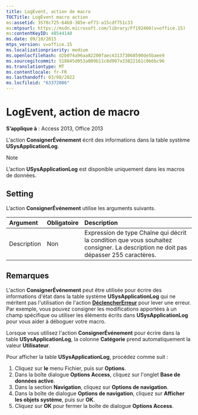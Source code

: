 ```yaml
---
title: LogEvent, action de macro
TOCTitle: LogEvent macro action
ms:assetid: 3578c725-64b9-385e-ef73-a15cdf751c33
ms:mtpsurl: https://msdn.microsoft.com/library/Ff192460(v=office.15)
ms:contentKeyID: 48544148
ms.date: 09/18/2015
mtps_version: v=office.15
ms.localizationpriority: medium
ms.openlocfilehash: d2b074a96aa82200faec431373068590de5baee9
ms.sourcegitcommit: 518845d053a009b11c8d907a33822161c0b6bc96
ms.translationtype: MT
ms.contentlocale: fr-FR
ms.lasthandoff: 03/08/2022
ms.locfileid: "63372086"
---
```

# <a name="logevent-macro-action"></a>LogEvent, action de macro

**S’applique à** : Access 2013, Office 2013

L'action **ConsignerÉvénement** écrit des informations dans la table système **USysApplicationLog**.

> [!NOTE]
> L’action **USysApplicationLog** est disponible uniquement dans les macros de données.

## <a name="setting"></a>Setting

L’action **ConsignerÉvénement** utilise les arguments suivants.

|Argument |Obligatoire   |Description|
|:----------|:-----------|:------------|
|Description |Non       |Expression de type Chaîne qui décrit la condition que vous souhaitez consigner. La description ne doit pas dépasser 255 caractères. |

## <a name="remarks"></a>Remarques

L'action **ConsignerÉvénement** peut être utilisée pour écrire des informations d'état dans la table système **USysApplicationLog** qui ne méritent pas l'utilisation de l'action **[DéclencherErreur](raiseerror-macro-action.md)** pour lever une erreur. Par exemple, vous pouvez consigner les modifications apportées à un champ spécifique ou utiliser les éléments écrits dans **USysApplicationLog** pour vous aider à déboguer votre macro.

Lorsque vous utilisez l'action **ConsignerÉvénement** pour écrire dans la table **USysApplicationLog**, la colonne **Catégorie** prend automatiquement la valeur **Utilisateur**.

Pour afficher la table **USysApplicationLog**, procédez comme suit :

1. Cliquez sur **le** menu Fichier, puis sur **Options**.
2. Dans la boîte dialogue **Options Access**, cliquez sur l'onglet **Base de données active**.
3. Dans la section **Navigation**, cliquez sur **Options de navigation**.
4. Dans la boîte de dialogue **Options de navigation**, cliquez sur **Afficher les objets système**, puis sur **OK**.
5. Cliquez sur **OK** pour fermer la boîte de dialogue **Options Access**.

